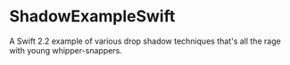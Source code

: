 # ShadowExampleSwift
A Swift 2.2 example of various drop shadow techniques that's all the rage with young whipper-snappers.
